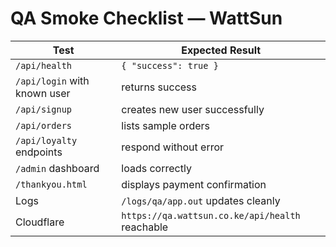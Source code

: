# QA Smoke Checklist — WattSun

| Test | Expected Result |
|------|------------------|
| `/api/health` | `{ "success": true }` |
| `/api/login` with known user | returns success |
| `/api/signup` | creates new user successfully |
| `/api/orders` | lists sample orders |
| `/api/loyalty` endpoints | respond without error |
| `/admin` dashboard | loads correctly |
| `/thankyou.html` | displays payment confirmation |
| Logs | `/logs/qa/app.out` updates cleanly |
| Cloudflare | `https://qa.wattsun.co.ke/api/health` reachable |
